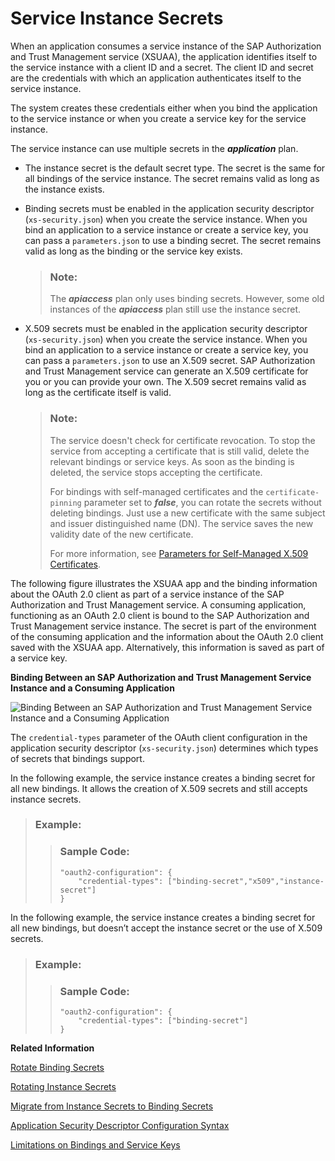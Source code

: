 <!-- loio5578ec4b20e84d61b34fd0fe0d6deed5 -->

# Service Instance Secrets

When an application consumes a service instance of the SAP Authorization and Trust Management service \(XSUAA\), the application identifies itself to the service instance with a client ID and a secret. The client ID and secret are the credentials with which an application authenticates itself to the service instance.

The system creates these credentials either when you bind the application to the service instance or when you create a service key for the service instance.

The service instance can use multiple secrets in the ***application*** plan.

-   The instance secret is the default secret type. The secret is the same for all bindings of the service instance. The secret remains valid as long as the instance exists.

-   Binding secrets must be enabled in the application security descriptor \(`xs-security.json`\) when you create the service instance. When you bind an application to a service instance or create a service key, you can pass a `parameters.json` to use a binding secret. The secret remains valid as long as the binding or the service key exists.

    > ### Note:  
    > The ***apiaccess*** plan only uses binding secrets. However, some old instances of the ***apiaccess*** plan still use the instance secret.

-   X.509 secrets must be enabled in the application security descriptor \(`xs-security.json`\) when you create the service instance. When you bind an application to a service instance or create a service key, you can pass a `parameters.json` to use an X.509 secret. SAP Authorization and Trust Management service can generate an X.509 certificate for you or you can provide your own. The X.509 secret remains valid as long as the certificate itself is valid.

    > ### Note:  
    > The service doesn't check for certificate revocation. To stop the service from accepting a certificate that is still valid, delete the relevant bindings or service keys. As soon as the binding is deleted, the service stops accepting the certificate.
    > 
    > For bindings with self-managed certificates and the `certificate-pinning` parameter set to ***false***, you can rotate the secrets without deleting bindings. Just use a new certificate with the same subject and issuer distinguished name \(DN\). The service saves the new validity date of the new certificate.
    > 
    > For more information, see [Parameters for Self-Managed X.509 Certificates](parameters-for-self-managed-x-509-certificates-5168df6.md).


The following figure illustrates the XSUAA app and the binding information about the OAuth 2.0 client as part of a service instance of the SAP Authorization and Trust Management service. A consuming application, functioning as an OAuth 2.0 client is bound to the SAP Authorization and Trust Management service instance. The secret is part of the environment of the consuming application and the information about the OAuth 2.0 client saved with the XSUAA app. Alternatively, this information is saved as part of a service key.

   
  
**Binding Between an SAP Authorization and Trust Management Service Instance and a Consuming Application**

 ![](images/BindingInformation_4bcb021.png "Binding Between an SAP
									Authorization and Trust Management Service
				Instance and a Consuming Application") 

The `credential-types` parameter of the OAuth client configuration in the application security descriptor \(`xs-security.json`\) determines which types of secrets that bindings support.

In the following example, the service instance creates a binding secret for all new bindings. It allows the creation of X.509 secrets and still accepts instance secrets.

> ### Example:  
> > ### Sample Code:  
> > ```
> > "oauth2-configuration": {
> >     "credential-types": ["binding-secret","x509","instance-secret"]
> > }
> > ```

In the following example, the service instance creates a binding secret for all new bindings, but doesn’t accept the instance secret or the use of X.509 secrets.

> ### Example:  
> > ### Sample Code:  
> > ```
> > "oauth2-configuration": {
> >     "credential-types": ["binding-secret"]
> > }
> > ```

**Related Information**  


[Rotate Binding Secrets](rotate-binding-secrets-618441b.md "Service instances of the SAP Authorization and Trust Management service use different binding secrets for each binding. To rotate binding secrets, unbind and rebind any consuming applications.")

[Rotating Instance Secrets](rotating-instance-secrets-8bfbbf5.md "When configured for instance secrets, a service instance of the SAP Authorization and Trust Management service uses the same instance secret for all bindings. You can't really rotate instance secrets, but must rotate the applications and service instance together.")

[Migrate from Instance Secrets to Binding Secrets](migrate-from-instance-secrets-to-binding-secrets-dcee867.md "To simplify the management of secrets for service instances of the SAP Authorization and Trust Management service, we recommend that you configure service instances to use binding secrets.")

[Application Security Descriptor Configuration Syntax](../30-development/application-security-descriptor-configuration-syntax-517895a.md "The syntax required to set the properties and values defined in the xs-security.json application security descriptor file.")

[Limitations on Bindings and Service Keys](../60-security/limitations-on-bindings-and-service-keys-6d3ef52.md "To preserve the stability of the SAP Authorization and Trust Management service, we allow a maximum of 1000 bindings and service keys in total per service instance. The service rejects attempts to add more bindings or service keys.")

